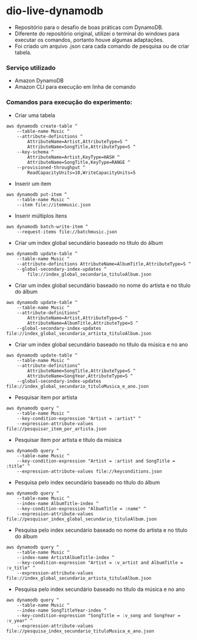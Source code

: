 # dio-live-dynamodb
  - Repositório para o desafio de boas práticas com DynamoDB.
  - Diferente do repositório original, utilizei o terminal do windows para executar os comandos, portanto houve algumas adaptações.
  - Foi criado um arquivo .json cara cada comando de pesquisa ou de criar tabela.

### Serviço utilizado
  - Amazon DynamoDB
  - Amazon CLI para execução em linha de comando

### Comandos para execução do experimento:


- Criar uma tabela

```
aws dynamodb create-table ^
    --table-name Music ^
    --attribute-definitions ^
        AttributeName=Artist,AttributeType=S ^
        AttributeName=SongTitle,AttributeType=S ^
    --key-schema ^
        AttributeName=Artist,KeyType=HASH ^
        AttributeName=SongTitle,KeyType=RANGE ^
    --provisioned-throughput ^
        ReadCapacityUnits=10,WriteCapacityUnits=5
```

- Inserir um item

```
aws dynamodb put-item ^
    --table-name Music ^
    --item file://itemmusic.json
```

- Inserir múltiplos itens

```
aws dynamodb batch-write-item ^
    --request-items file://batchmusic.json
```

- Criar um index global secundário baseado no título do álbum

```
aws dynamodb update-table ^
    --table-name Music ^
    --attribute-definitions AttributeName=AlbumTitle,AttributeType=S ^
    --global-secondary-index-updates ^ 
        file://index_global_secundario_tituloAlbum.json
```

- Criar um index global secundário baseado no nome do artista e no título do álbum

```
aws dynamodb update-table ^
    --table-name Music ^
    --attribute-definitions^
        AttributeName=Artist,AttributeType=S ^
        AttributeName=AlbumTitle,AttributeType=S ^
    --global-secondary-index-updates file://index_global_secundario_artista_tituloAlbum.json
```

- Criar um index global secundário baseado no título da música e no ano

```
aws dynamodb update-table ^
    --table-name Music ^
    --attribute-definitions^
        AttributeName=SongTitle,AttributeType=S ^
        AttributeName=SongYear,AttributeType=S ^
    --global-secondary-index-updates file://index_global_secundario_tituloMusica_e_ano.json
```

- Pesquisar item por artista

```
aws dynamodb query ^
    --table-name Music ^
    --key-condition-expression "Artist = :artist" ^
    --expression-attribute-values  file://pesquisar_item_por_artista.json
```
- Pesquisar item por artista e título da música

```
aws dynamodb query ^
    --table-name Music ^
    --key-condition-expression "Artist = :artist and SongTitle = :title" ^
    --expression-attribute-values file://keyconditions.json
```

- Pesquisa pelo index secundário baseado no título do álbum

```
aws dynamodb query ^
    --table-name Music ^
    --index-name AlbumTitle-index ^
    --key-condition-expression "AlbumTitle = :name" ^
    --expression-attribute-values  file://pesquisar_index_global_secundario_tituloAlbum.json
```

- Pesquisa pelo index secundário baseado no nome do artista e no título do álbum

```
aws dynamodb query ^
    --table-name Music ^
    --index-name ArtistAlbumTitle-index ^
    --key-condition-expression "Artist = :v_artist and AlbumTitle = :v_title" ^
    --expression-attribute-values  file://index_global_secundario_artista_tituloAlbum.json
```

- Pesquisa pelo index secundário baseado no título da música e no ano

```
aws dynamodb query ^
    --table-name Music ^
    --index-name SongTitleYear-index ^
    --key-condition-expression "SongTitle = :v_song and SongYear = :v_year" ^
    --expression-attribute-values  file://pesquisa_index_secundario_tituloMusica_e_ano.json
```
